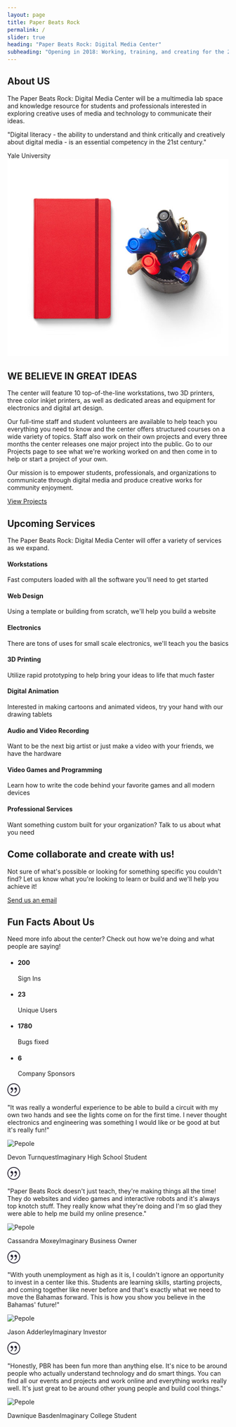 ```yaml
---
layout: page
title: Paper Beats Rock
permalink: /
slider: true
heading: "Paper Beats Rock: Digital Media Center"
subheading: "Opening in 2018: Working, training, and creating for the 21st century!"
---
```

<!-- About Us Start -->
<section id="intro">
  <div class="container">
    <div class="row">
      <div class="col-md-7 col-sm-12">
        <div class="section-title">
          <h2>About US</h2>
            <p>The Paper Beats Rock: Digital Media Center will be a multimedia lab space and knowledge resource for students and professionals interested in exploring creative uses of media and technology to communicate their ideas.</p>
            <p class="quote">"Digital literacy - the ability to understand and think critically and creatively about digital media - is an essential competency in the 21st century."</p>
            <div class="quotor">Yale University</div>
        </div><!-- section-title close -->
      </div><!-- .col-md-7 close -->
      <div class="col-md-5 col-sm-8">
        <div class="block">
          <img src="img/wrapper-img.png" alt="Img">
        </div>
      </div><!-- .col-md-5 close -->
      </div><!-- row close -->
  </div><!-- container close -->
</section>

<!-- Great Ideas Start -->
<section id="feature">
  <div class="container">
    <div class="row">
      <div class="col-md-6 col-md-offset-6">
        <div class="section-title">
          <h2>WE BELIEVE IN GREAT IDEAS</h2>
          <p>The center will feature 10 top-of-the-line workstations, two 3D printers, three color inkjet printers, as well as dedicated areas and equipment for electronics and digital art design.</p>
          <p>Our full-time staff and student volunteers are available to help teach you everything you need to know and the center offers structured courses on a wide variety of topics. Staff also work on their own projects and every three months the center releases one major project into the public. Go to our Projects page to see what we're working worked on and then come in to help or start a project of your own. </p>
          <p>Our mission is to empower students, professionals, and organizations to communicate through digital media and produce creative works for community enjoyment.</p>
          <a href="#" class="btn btn-view-works">View Projects</a>
        </div><!-- section-title close -->
      </div><!-- .col-md-6 close -->
    </div><!-- row close -->
  </div><!-- container close -->
</section>

<!-- Upcoming Services Start -->
<!-- Description has a 75 character limit -->
<section id="service">
  <div class="container">
      <div class="section-title">
          <h2>Upcoming Services</h2>
          <p>The Paper Beats Rock: Digital Media Center will offer a variety of services as we expand.</p>
      </div><!-- section-title close -->
    <div class="row ">
      <div class="col-sm-6 col-md-3">
        <div class="service-item">
          <i class="icon ion-monitor"></i>
          <h4>Workstations</h4>
          <p>Fast computers loaded with all the software you'll need to get started</p>
        </div>
      </div>
      <div class="col-sm-6 col-md-3">
        <div class="service-item">
          <i class="ion-image"></i>
          <h4>Web Design</h4>
          <p>Using a template or building from scratch, we'll help you build a website</p>
        </div>
      </div>
      <div class="col-sm-6 col-md-3">
        <div class="service-item">
          <i class="ion-flash"></i>
          <h4>Electronics</h4>
          <p>There are tons of uses for small scale electronics, we'll teach you the basics</p>
        </div>
      </div>
      <div class="col-sm-6 col-md-3">
        <div class="service-item">
          <i class="ion-cube"></i>
          <h4>3D Printing</h4>
          <p>Utilize rapid prototyping to help bring your ideas to life that much faster</p>
        </div>
      </div>
      <div class="col-sm-6 col-md-3">
        <div class="service-item">
          <i class="ion-paintbrush"></i>
          <h4>Digital Animation</h4>
          <p>Interested in making cartoons and animated videos, try your hand with our drawing tablets</p>
        </div>
      </div>
      <div class="col-sm-6 col-md-3">
        <div class="service-item">
          <i class="ion-videocamera"></i>
          <h4>Audio and Video Recording</h4>
          <p>Want to be the next big artist or just make a video with your friends, we have the hardware</p>
        </div>
      </div>
      <div class="col-sm-6 col-md-3">
        <div class="service-item">
          <i class="ion-code"></i>
          <h4>Video Games and Programming</h4>
          <p>Learn how to write the code behind your favorite games and all modern devices</p>
        </div>
      </div>
      <div class="col-sm-6 col-md-3">
        <div class="service-item">
          <i class="ion-hammer"></i>
          <h4>Professional Services</h4>
          <p>Want something custom built for your organization? Talk to us about what you need</p>
        </div>
      </div>
    </div><!-- row 2 close -->
  </div><!-- container close -->
</section>

<!-- Call to action Start -->
<section id="call-to-action">
  <div class="container">
    <div class="row">
      <div class="col-md-12">
        <h2>Come collaborate and create with us!</h2>
        <p>Not sure of what's possible or looking for something specific you couldn't find? Let us know what you're looking to learn or build and we'll help you achieve it!</p>
        <a class="btn btn-default btn-call-to-action" href="mailto:moss.theophilus@gmail.com" >Send us an email</a>
      </div><!-- col-md-12 close -->
    </div><!-- row close -->
  </div><!-- container close -->
</section>

<!-- Fun Facts & Testimonial Start -->
<section id="testimonial">
  <div class="container">
    <div class="row">
      <div class="section-title text-center">
        <h2>Fun Facts About Us</h2>
        <p>Need more info about the center? Check out how we're doing and what people are saying!</p>
      </div><!-- section-title close -->
    </div><!-- row 1 close -->
    <div class="row">
      <div class="col-md-6">
        <div class="block">
          <ul class="counter-box clearfix">
            <li>
              <div class="block">
                <i class="ion-person-add"></i>
                <h4 class="counter">200</h4>
                <span>Sign Ins</span>
              </div>
            </li>
            <li>
              <div class="block">
                <i class="ion-person-stalker"></i>
                <h4 class="counter">23</h4>
                <span>Unique Users</span>
              </div>
            </li>
            <li>
              <div class="block">
                <i class="ion-bug"></i>
                <h4 class="counter">1780</h4>
                <span>Bugs fixed</span>
              </div>
            </li>
            <li>
              <div class="block">
                <i class="ion-social-usd"></i>
                <h4 class="counter">6</h4>
                <span>Company Sponsors</span>
              </div>
            </li>
          </ul>
        </div><!-- block close -->
      </div><!-- col-md-6 1 close -->
      <div class="col-md-6">
        <div class="testimonial-carousel">
          <div id="testimonial-slider" class="owl-carousel">
            <div>
              <img src="img/cotation.png" alt="IMG">
              <p>"It was really a wonderful experience to be able to build a circuit with my own two hands and see the lights come on for the first time. I never thought electronics and engineering was something I would like or be good at but it's really fun!"</p>
              <div class="user">
                <img src="{{site.urlimg}}quotor4.jpg" alt="Pepole">
                <p><span>Devon Turnquest</span>Imaginary High School Student</p>
              </div>
            </div>
            <div>
              <img src="img/cotation.png" alt="IMG">
              <p>"Paper Beats Rock doesn't just teach, they're making things all the time! They do websites and video games and interactive robots and it's always top knotch stuff. They really know what they're doing and I'm so glad they were able to help me build my online presence."</p>
              <div class="user">
                <img src="{{site.urlimg}}quotor3.jpeg" alt="Pepole">
                <p><span>Cassandra Moxey</span>Imaginary Business Owner</p>
              </div>
            </div>
            <div>
              <img src="img/cotation.png" alt="IMG">
              <p>"With youth unemployment as high as it is, I couldn't ignore an opportunity to invest in a center like this. Students are learning skills, starting projects, and coming together like never before and that's exactly what we need to move the Bahamas forward. This is how you show you believe in the Bahamas' future!"</p>
              <div class="user">
                <img src="{{site.urlimg}}quotor2.jpg" alt="Pepole">
                <p><span>Jason Adderley</span>Imaginary Investor</p>
              </div>
            </div>
            <div>
              <img src="img/cotation.png" alt="IMG">
              <p>"Honestly, PBR has been fun more than anything else. It's nice to be around people who actually understand technology and do smart things. You can find all our events and projects and work online and everything works really well. It's just great to be around other young people and build cool things."</p>
              <div class="user">
                <img src="{{site.urlimg}}quotor1.jpg" alt="Pepole">
                <p><span>Dawnique Basden</span>Imaginary College Student</p>
              </div>
            </div>
          </div><!-- testimonial slider close -->
        </div><!-- testimonial carosel close -->
      </div><!-- col-md-6 2 close -->
    </div><!-- row 2 close -->
  </div><!-- container close -->
</section>
